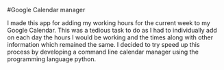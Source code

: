 #Google Calendar manager

I made this app for adding my working hours for the current week to my Google Calendar. This was a tedious task to do as I 
had to individually add on each day the hours I would be working and the times along with other information which remained the same.
I decided to try speed up this process by developing a command line calendar manager using the programming language python.
